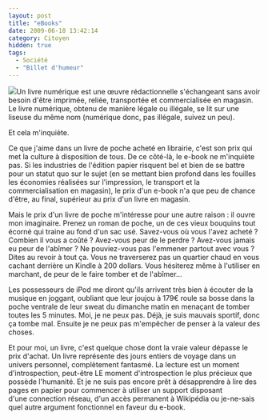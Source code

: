 ```yaml
---
layout: post
title: "eBooks"
date: 2009-06-18 13:42:14
category: Citoyen
hidden: true
tags:
  - Société
  - "Billet d'humeur"
---
```


![](/images/)Un livre numérique est une œuvre rédactionnelle s'échangeant sans avoir besoin d'être imprimée, reliée, transportée et commercialisée en magasin. Le livre numérique, obtenu de manière légale ou illégale, se lit sur une liseuse du même nom (numérique donc, pas illégale, suivez un peu).

Et cela m'inquiète.

Ce que j'aime dans un livre de poche acheté en librairie, c'est son prix qui met la culture à disposition de tous. De ce côté-là, le e-book ne m'inquiète pas. Si les industries de l'édition papier risquent bel et bien de se battre pour un statut quo sur le sujet (en se mettant bien profond dans les fouilles les économies réalisées sur l'impression, le transport et la commercialisation en magasin), le prix d'un e-book n'a que peu de chance d'être, au final, supérieur au prix d'un livre en magasin.

Mais le prix d'un livre de poche m'intéresse pour une autre raison&nbsp;: il ouvre mon imaginaire. Prenez un roman de poche, un de ces vieux bouquins tout écorné qui traine au fond d'un sac usé. Savez-vous où vous l'avez acheté&nbsp;? Combien il vous a coûté&nbsp;? Avez-vous peur de le perdre&nbsp;? Avez-vous jamais eu peur de l'abîmer&nbsp;? Ne pouviez-vous pas l'emmener partout avec vous&nbsp;? Dites au revoir à tout ça. Vous ne traverserez pas un quartier chaud en vous cachant derrière un Kindle à 200 dollars. Vous hésiterez même à l'utiliser en marchant, de peur de le faire tomber et de l'abîmer…

Les possesseurs de iPod me diront qu'ils arrivent très bien à écouter de la musique en joggant, oubliant que leur joujou à 179€ roule sa bosse dans la poche ventrale de leur sweat du dimanche matin en menaçant de tomber toutes les 5 minutes. Moi, je ne peux pas. Déjà, je suis mauvais sportif, donc ça tombe mal. Ensuite je ne peux pas m'empêcher de penser à la valeur des choses.

Et pour moi, un livre, c'est quelque chose dont la vraie valeur dépasse le prix d'achat. Un livre représente des jours entiers de voyage dans un univers personnel, complètement fantasmé. La lecture est un moment d'introspection, peut-être LE moment d'introspection le plus précieux que possède l'humanité. Et je ne suis pas encore prêt à désapprendre à lire des pages en papier pour commencer à utiliser un support disposant d'une connection réseau, d'un accès permanent à Wikipédia ou je-ne-sais quel autre argument fonctionnel en faveur du e-book.